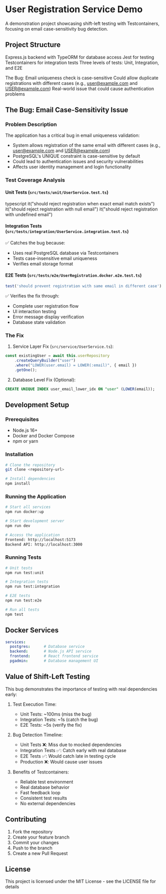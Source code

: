 # User Registration Service Demo

A demonstration project showcasing shift-left testing with Testcontainers, focusing on email case-sensitivity bug detection.

## Project Structure

Express.js backend with TypeORM for database access
Jest for testing
Testcontainers for integration tests
Three levels of tests: Unit, Integration, and E2E


The Bug:
Email uniqueness check is case-sensitive
Could allow duplicate registrations with different cases (e.g., user@example.com and USER@example.com)
Real-world issue that could cause authentication problems

## The Bug: Email Case-Sensitivity Issue

### Problem Description
The application has a critical bug in email uniqueness validation:
- System allows registration of the same email with different cases (e.g., user@example.com and USER@example.com)
- PostgreSQL's UNIQUE constraint is case-sensitive by default
- Could lead to authentication issues and security vulnerabilities
- Affects user identity management and login functionality

### Test Coverage Analysis

#### Unit Tests (`src/tests/unit/UserService.test.ts`)
typescript
it("should reject registration when exact email match exists")
it("should reject registration with null email")
it("should reject registration with undefined email")

#### Integration Tests (`src/tests/integration/UserService.integration.test.ts`)
✅ Catches the bug because:
- Uses real PostgreSQL database via Testcontainers
- Tests case-insensitive email uniqueness
- Verifies email storage format

#### E2E Tests (`src/tests/e2e/UserRegistration.docker.e2e.test.ts`)
```typescript
test('should prevent registration with same email in different case')
```
✅ Verifies the fix through:
- Complete user registration flow
- UI interaction testing
- Error message display verification
- Database state validation

### The Fix

1. Service Layer Fix (`src/service/UserService.ts`):
```typescript
const existingUser = await this.userRepository
    .createQueryBuilder("user")
    .where("LOWER(user.email) = LOWER(:email)", { email })
    .getOne();
```

2. Database Level Fix (Optional):
```sql
CREATE UNIQUE INDEX user_email_lower_idx ON "user" (LOWER(email));
```

## Development Setup

### Prerequisites
- Node.js 16+
- Docker and Docker Compose
- npm or yarn

### Installation
```bash
# Clone the repository
git clone <repository-url>

# Install dependencies
npm install
```

### Running the Application
```bash
# Start all services
npm run docker:up

# Start development server
npm run dev

# Access the application
Frontend: http://localhost:5173
Backend API: http://localhost:3000
```

### Running Tests
```bash
# Unit tests
npm run test:unit

# Integration tests
npm run test:integration

# E2E tests
npm run test:e2e

# Run all tests
npm test
```

## Docker Services
```yaml
services:
  postgres:      # Database service
  backend:       # Node.js API service
  frontend:      # React frontend service
  pgadmin:       # Database management UI
```

## Value of Shift-Left Testing

This bug demonstrates the importance of testing with real dependencies early:

1. Test Execution Time:
   - Unit Tests: ~100ms (miss the bug)
   - Integration Tests: ~1s (catch the bug)
   - E2E Tests: ~5s (verify the fix)

2. Bug Detection Timeline:
   - Unit Tests ❌: Miss due to mocked dependencies
   - Integration Tests ✅: Catch early with real database
   - E2E Tests ✅: Would catch late in testing cycle
   - Production ❌: Would cause user issues

3. Benefits of Testcontainers:
   - Reliable test environment
   - Real database behavior
   - Fast feedback loop
   - Consistent test results
   - No external dependencies

## Contributing

1. Fork the repository
2. Create your feature branch
3. Commit your changes
4. Push to the branch
5. Create a new Pull Request

## License

This project is licensed under the MIT License - see the LICENSE file for details